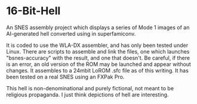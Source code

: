 # 16-Bit-Hell
An SNES assembly project which displays a series of Mode 1 images of an AI-generated hell converted using in superfamiconv.

It is coded to use the WLA-DX assembler, and has only been tested under Linux. There are scripts to assemble and link the files, one which launches "bsnes-accuracy" with the result, and one that doesn't. Be careful, if there is an error, an old version of the ROM may be launched and appear without changes. It assembles to a 24mbit LoROM .sfc file as of this writing. It has been tested on a real SNES using an FXPak Pro.

This hell is non-denominational and purely fictional, not meant to be religious propaganda. I just think depictions of hell are interesting.
